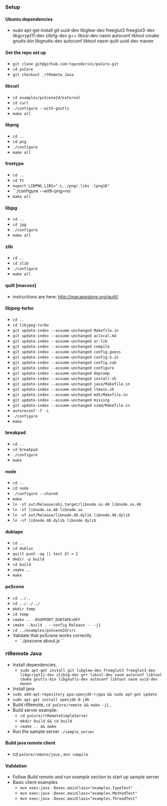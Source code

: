 ### Setup

#### Ubuntu dependencies
* sudo apt-get install git uuid-dev libglew-dev freeglut3 freeglut3-dev libgcrypt11-dev zlib1g-dev g++ libssl-dev nasm autoconf libtool cmake gnutls-bin libgnutls-dev autoconf libtool nasm quilt uuid-dev maven

#### Get the repo set up
* `git clone git@github.com:topcoderinc/pxCore.git`
* `cd pxCore`
* `git checkout _rtRemote_Java`

#### libcurl
* `cd examples/pxScene2d/external`
* `cd curl`
* `./configure --with-gnutls`
* `make all`

#### libpng
* `cd ..`
* `cd png`
* `./configure`
* `make all`

#### freetype
* `cd ..`
* `cd ft`
* `export LIBPNG_LIBS="-L../png/.libs -lpng16"`
* ``./configure --with-png=no`
* `make all`

#### libjpg
* `cd ..`
* `cd jpg`
* `./configure`
* `make all`

#### zlib
* `cd ..`
* `cd zlib`
* `./configure`
* `make all`

#### quilt [macosx]
* instructions are here: http://macappstore.org/quilt/

#### libjpeg-turbo
* `cd ..`
* `cd libjpeg-turbo`
* `git update-index --assume-unchanged Makefile.in`
* `git update-index --assume-unchanged aclocal.m4`
* `git update-index --assume-unchanged ar-lib`
* `git update-index --assume-unchanged compile`
* `git update-index --assume-unchanged config.guess`
* `git update-index --assume-unchanged config.h.in`
* `git update-index --assume-unchanged config.sub`
* `git update-index --assume-unchanged configure`
* `git update-index --assume-unchanged depcomp`
* `git update-index --assume-unchanged install-sh`
* `git update-index --assume-unchanged java/Makefile.in`
* `git update-index --assume-unchanged ltmain.sh`
* `git update-index --assume-unchanged md5/Makefile.in`
* `git update-index --assume-unchanged missing`
* `git update-index --assume-unchanged simd/Makefile.in`
* `autoreconf -f -i`
* `./configure`
* `make`

#### breakpad
* `cd ..`
* `cd breakpad`
* `./configure`
* `make`

#### node
* `cd ..`
* `cd node`
* `./configure --shared`
* `make`
* `ln -sf out/Release/obj.target/libnode.so.48 libnode.so.48`
* `ln -sf libnode.so.48 libnode.so`
* `ln -sf out/Release/libnode.48.dylib libnode.48.dylib`
* `ln -sf libnode.48.dylib libnode.dylib`

#### duktape
* `cd ..`
* `cd dukluv`
* `quilt push -aq || test $? = 2`
* `mkdir -p build`
* `cd build`
* `cmake ..`
* `make`

#### pxScene
* `cd ../..`
* `cd ../../../`
* `mkdir temp`
* `cd temp`
* `cmake .. -DSUPPORT_DUKTAPE=OFF`
* `cmake --build . --config Release -- -j1`
* `cd ../examples/pxScene2d/src`
* Validate that pxScene works correctly
  * `./pxscene about.js ``

### rtRemote Java
* Install dependencies,
  * `sudo apt-get install git libglew-dev freeglut3 freeglut3-dev libgcrypt11-dev zlib1g-dev g++ libssl-dev nasm autoconf libtool cmake gnutls-bin libgnutls-dev autoconf libtool nasm uuid-dev maven`
* Install java
 * `sudo add-apt-repository ppa:openjdk-r/ppa && sudo apt-get update`
 * `sudo apt-get install openjdk-8-jdk`
* Build rtRemote, `cd pxCore/remote && make -j1` ,
* Build server example:
  * `cd pxCore/rtRemoteSimpleServer`
  * `mkdir build && cd build`
  * `cmake .. && make`
* Run the sample server `./sample_server`

#### Build java remote client
* cd `pxCore/remote/java` , `mvn compile`

#### Validation

* Follow *Build remote and run example* section to start up sample server
* Basic client examples
  * `mvn exec:java -Dexec.mainClass="examples.TypeTest"`
  * `mvn exec:java -Dexec.mainClass="examples.MethodTest"`
  * `mvn exec:java -Dexec.mainClass="examples.ThreadTest"`
